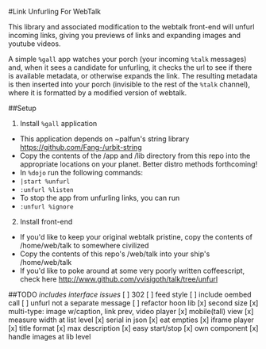 #Link Unfurling For WebTalk

This library and associated modification to the webtalk front-end will unfurl incoming links, giving 
you previews of links and expanding images and youtube videos.

A simple `%gall` app watches your porch (your incoming `%talk` messages) and, when it sees a candidate 
for unfurling, it checks the url to see if there is available metadata, or otherwise expands the link. 
The resulting metadata is then inserted into your porch (invisible to the rest of the `%talk` channel), 
where it is formatted by a modified version of webtalk. 


##Setup

1. Install `%gall` application

- This application depends on ~palfun's string library https://github.com/Fang-/urbit-string
- Copy the contents of the /app and /lib directory from this repo into the appropriate locations on 
your planet. Better distro methods forthcoming!
- In `%dojo` run the following commands:
- `|start %unfurl`
- `:unfurl %listen`
- To stop the app from unfurling links, you can run
- `:unfurl %ignore`

2. Install front-end

- If you'd like to keep your original webtalk pristine, copy the contents of <your ship>/home/web/talk to 
somewhere civilized
- Copy the contents of this repo's /web/talk into your ship's <your ship>/home/web/talk
- If you'd like to poke around at some very poorly written coffeescript, check here http://www.github.com/vvisigoth/talk/tree/unfurl

##TODO
*includes interface issues*
[ ] 302
[ ] feed style
[ ] include oembed call
[ ] unfurl not a separate message
[ ] refactor hoon lib
[x] second size
[x] multi-type: image w/caption, link prev, video player
[x] mobile(tall) view
[x] measure width at list level
[x] serial in json
[x] eat empties
[x] iframe player
[x] title format
[x] max description
[x] easy start/stop
[x] own component 
[x] handle images at lib level
